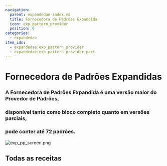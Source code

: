 ```yaml
---
navigation:
  parent: expandedae-index.md
  title: Fornecedora de Padrões Expandida
  icon: exp_pattern_provider
  position: 0
categories:
  - expandedae
item_ids:
  - expandedae:exp_pattern_provider
  - expandedae:exp_pattern_provider_part
---
```


# Fornecedora de Padrões Expandidas

<GameScene zoom="4" background="transparent">
  <ImportStructure src="structures/exp_pp.snbt" />
  <IsometricCamera yaw="195" pitch="30" />
</GameScene>

### A Fornecedora de Padrões Expandida é uma versão maior do Provedor de Padrões, 
### disponível tanto como bloco completo quanto em versões parciais,
### pode conter até 72 padrões.
![exp_pp_screen.png](assets/exp_pp_screen.png)

## Todas as receitas

<Row>
  <RecipesFor id="exp_pattern_provider" />
  <RecipesFor id="exp_pattern_provider_part" />
</Row>